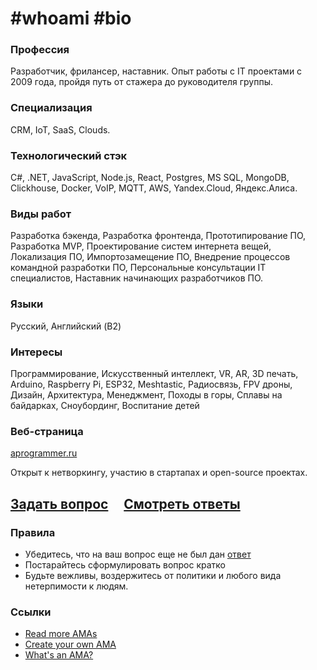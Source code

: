 # #whoami #bio

### Профессия

Разработчик, фрилансер, наставник.
Опыт работы с IT проектами с 2009 года, пройдя путь от стажера до руководителя группы.

### Специализация

CRM, IoT, SaaS, Clouds.

### Технологический стэк

C#, .NET, JavaScript, Node.js, React, Postgres, MS SQL, MongoDB, Clickhouse, Docker, VoIP, MQTT, AWS, Yandex.Cloud, Яндекс.Алиса.

### Виды работ

Разработка бэкенда, Разработка фронтенда, Прототипирование ПО, Разработка MVP, Проектирование систем интернета вещей, Локализация ПО, Импортозамещение ПО, Внедрение процессов командной разработки ПО, Персональные консультации IT специалистов, Наставник начинающих разработчиков ПО.

### Языки

Русский, Английский (B2)

### Интересы

Программирование, Искусственный интеллект, VR, AR, 3D печать, Arduino, Raspberry Pi, ESP32, Meshtastic, Радиосвязь, FPV дроны, Дизайн, Архитектура, Менеджмент, Походы в горы, Сплавы на байдарках, Сноубординг, Воспитание детей

### Веб-страница

[aprogrammer.ru](http://aprogrammer.ru)

Открыт к нетворкингу, участию в стартапах и open-source проектах.

## [Задать вопрос](../../issues/new) &nbsp;&nbsp;&nbsp; [Смотреть ответы](../../issues?q=is%3Aissue+is%3Aclosed)

### Правила

- Убедитесь, что на ваш вопрос еще не был дан [ответ](../../issues?q=is%3Aissue+is%3Aclosed)
- Постарайтесь сформулировать вопрос кратко
- Будьте вежливы, воздержитесь от политики и любого вида нетерпимости к людям.

### Ссылки
- [Read more AMAs](https://github.com/sindresorhus/amas)
- [Create your own AMA](https://github.com/sindresorhus/amas/blob/master/create-ama.md)
- [What's an AMA?](https://en.wikipedia.org/wiki/Reddit#IAmA_and_AMA)
